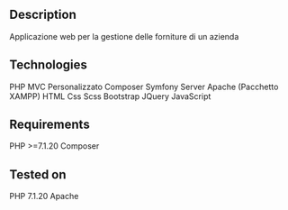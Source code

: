 
## Description
Applicazione web per la gestione delle forniture di un azienda

## Technologies
PHP MVC Personalizzato
Composer
Symfony
Server Apache (Pacchetto XAMPP)
HTML
Css
Scss
Bootstrap
JQuery
JavaScript

## Requirements
PHP >=7.1.20 
Composer

## Tested on 
PHP 7.1.20 Apache

